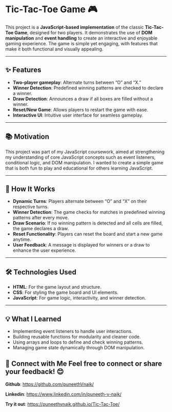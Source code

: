 # Tic-Tac-Toe Game 🎮  

This project is a **JavaScript-based implementation** of the classic **Tic-Tac-Toe Game**, designed for two players. It demonstrates the use of **DOM manipulation** and **event handling** to create an interactive and enjoyable gaming experience. The game is simple yet engaging, with features that make it both functional and visually appealing.  

---

## ✨ Features  

- **Two-player gameplay**: Alternate turns between “O” and “X.”  
- **Winner Detection**: Predefined winning patterns are checked to declare a winner.  
- **Draw Detection**: Announces a draw if all boxes are filled without a winner.  
- **Reset/New Game**: Allows players to restart the game with ease.  
- **Interactive UI**: Intuitive user interface for seamless gameplay.  

---

## 📚 Motivation  

This project was part of my JavaScript coursework, aimed at strengthening my understanding of core JavaScript concepts such as event listeners, conditional logic, and DOM manipulation. I wanted to create a simple game that is both fun to play and educational for others learning JavaScript.  

---

## 🚀 How It Works  

- **Dynamic Turns**: Players alternate between “O” and “X” on their respective turns.  
- **Winner Detection**: The game checks for matches in predefined winning patterns after every move.  
- **Draw Scenario**: If no winning pattern is detected and all cells are filled, the game declares a draw.  
- **Reset Functionality**: Players can reset the board and start a new game anytime.  
- **User Feedback**: A message is displayed for winners or a draw to enhance the user experience.  

---

## 🛠️ Technologies Used  

- **HTML**: For the game layout and structure.  
- **CSS**: For styling the game board and UI elements.  
- **JavaScript**: For game logic, interactivity, and winner detection.  

---

## 💡 What I Learned  

- Implementing event listeners to handle user interactions.  
- Building reusable functions for modularity and cleaner code.  
- Using arrays and loops to define and check winning patterns.  
- Managing game state dynamically through DOM manipulation.

## 🔗 Connect with Me Feel free to connect or share your feedback! 😊

**Github**: https://github.com/puneethVnaik/

**Linkedin**: https://www.linkedin.com/in/puneeth-v-naik/

**Try it out**: https://puneethvnaik.github.io/Tic-Tac-Toe/
